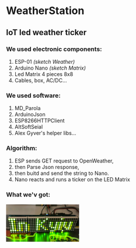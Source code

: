 # WeatherStation


## IoT led weather ticker 

### We used electronic components:
<ol>
  <li>ESP-01 <i>(sketch Weather)</i></li>
  <li>Arduino Nano <i>(sketch Matrix)</i></li>
  <li>Led Matrix 4 pieces 8x8</li>
  <li>Cables, box, AC/DC...</li>
</ol>

### We used software:
<ol>
  <li>MD_Parola</li>
  <li>ArduinoJson</li>
  <li>ESP8266HTTPClient</li>
  <li>AltSoftSeial</li>
  <li>Alex Gyver's helper libs...</li>
</ol>

### Algorithm:
<ol>
  <li>ESP sends GET request to OpenWeather,</li>
  <li>then Parse Json response,</li>
  <li>then buitd and send the string to Nano. </li>
  <li>Nano reacts and runs a ticker on the LED Matrix</li>
</ol>


### What we'v got:
<p align="left">
  <img src="assets/image4.jpg" width="200" title="Screen">

